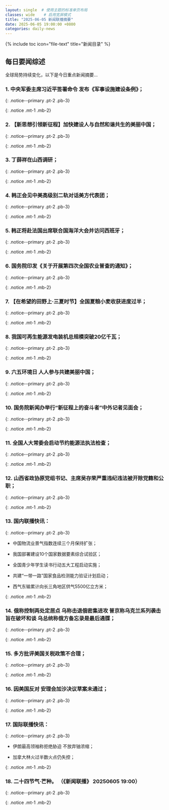 ```yaml
---
layout: single  # 使用主题的标准单页布局
classes: wide    # 启用宽屏模式
title: "2025-06-05 新闻联播摘要"
date: 2025-06-05 19:00:00 +0800
categories: daily-news
---
```


{% include toc icon="file-text" title="新闻目录" %}
   
## 每日要闻综述

全球局势持续变化，以下是今日重点新闻摘要...

### 1. 中央军委主席习近平签署命令 发布《军事设施建设条例》； 

{: .notice--primary .pt-2 .pb-3}

{: .notice .mt-1 .mb-2}

### 2. 【新思想引领新征程】加快建设人与自然和谐共生的美丽中国； 

{: .notice--primary .pt-2 .pb-3}

{: .notice .mt-1 .mb-2}

### 3. 丁薛祥在山西调研； 

{: .notice--primary .pt-2 .pb-3}

{: .notice .mt-1 .mb-2}

### 4. 韩正会见中美高级别二轨对话美方代表团； 

{: .notice--primary .pt-2 .pb-3}

{: .notice .mt-1 .mb-2}

### 5. 韩正将赴法国出席联合国海洋大会并访问西班牙； 

{: .notice--primary .pt-2 .pb-3}

{: .notice .mt-1 .mb-2}

### 6. 国务院印发《关于开展第四次全国农业普查的通知》； 

{: .notice--primary .pt-2 .pb-3}

{: .notice .mt-1 .mb-2}

### 7. 【在希望的田野上·三夏时节】全国夏粮小麦收获进度过半； 

{: .notice--primary .pt-2 .pb-3}

{: .notice .mt-1 .mb-2}

### 8. 我国可再生能源发电装机总规模突破20亿千瓦； 

{: .notice--primary .pt-2 .pb-3}

{: .notice .mt-1 .mb-2}

### 9. 六五环境日 人人参与共建美丽中国； 

{: .notice--primary .pt-2 .pb-3}

{: .notice .mt-1 .mb-2}

### 10. 国务院新闻办举行“新征程上的奋斗者”中外记者见面会； 

{: .notice--primary .pt-2 .pb-3}

{: .notice .mt-1 .mb-2}

### 11. 全国人大常委会启动节约能源法执法检查； 

{: .notice--primary .pt-2 .pb-3}

{: .notice .mt-1 .mb-2}

### 12. 山西省政协原党组书记、主席吴存荣严重违纪违法被开除党籍和公职； 

{: .notice--primary .pt-2 .pb-3}

{: .notice .mt-1 .mb-2}

### 13. 国内联播快讯： 

{: .notice--primary .pt-2 .pb-3}

- 中国物流业景气指数连续三个月保持扩张；

- 我国部署建设10个国家数据要素综合试验区；

- 全国青少年学生读书行动五大工程启动实施；

- 共建“一带一路”国家食品检测能力验证计划启动；

- 西气东输累计向长三角地区供气5500亿立方米；

{: .notice .mt-1 .mb-2}

### 14. 俄称控制两处定居点 乌称击退俄密集进攻 普京称乌克兰系列袭击旨在破坏和谈 乌总统称俄方备忘录是最后通牒； 

{: .notice--primary .pt-2 .pb-3}

{: .notice .mt-1 .mb-2}

### 15. 多方批评美国关税政策不合理； 

{: .notice--primary .pt-2 .pb-3}

{: .notice .mt-1 .mb-2}

### 16. 因美国反对 安理会加沙决议草案未通过； 

{: .notice--primary .pt-2 .pb-3}

{: .notice .mt-1 .mb-2}

### 17. 国际联播快讯： 

{: .notice--primary .pt-2 .pb-3}

- 伊朗最高领袖称拒绝胁迫 不放弃铀浓缩；

- 加拿大林火过半数火点仍失控；

{: .notice .mt-1 .mb-2}

### 18. 二十四节气·芒种。 （《新闻联播》 20250605 19:00） 

{: .notice--primary .pt-2 .pb-3}

{: .notice .mt-1 .mb-2}